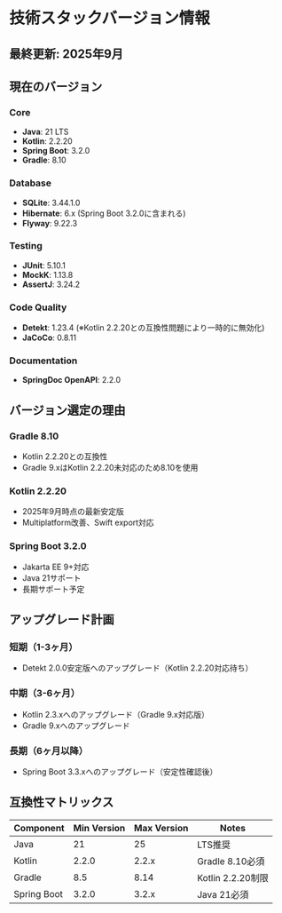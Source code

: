# 技術スタックバージョン情報

## 最終更新: 2025年9月

## 現在のバージョン

### Core
- **Java**: 21 LTS
- **Kotlin**: 2.2.20
- **Spring Boot**: 3.2.0
- **Gradle**: 8.10

### Database
- **SQLite**: 3.44.1.0
- **Hibernate**: 6.x (Spring Boot 3.2.0に含まれる)
- **Flyway**: 9.22.3

### Testing
- **JUnit**: 5.10.1
- **MockK**: 1.13.8
- **AssertJ**: 3.24.2

### Code Quality
- **Detekt**: 1.23.4 (※Kotlin 2.2.20との互換性問題により一時的に無効化)
- **JaCoCo**: 0.8.11

### Documentation
- **SpringDoc OpenAPI**: 2.2.0

## バージョン選定の理由

### Gradle 8.10
- Kotlin 2.2.20との互換性
- Gradle 9.xはKotlin 2.2.20未対応のため8.10を使用

### Kotlin 2.2.20
- 2025年9月時点の最新安定版
- Multiplatform改善、Swift export対応

### Spring Boot 3.2.0
- Jakarta EE 9+対応
- Java 21サポート
- 長期サポート予定

## アップグレード計画

### 短期（1-3ヶ月）
- Detekt 2.0.0安定版へのアップグレード（Kotlin 2.2.20対応待ち）

### 中期（3-6ヶ月）
- Kotlin 2.3.xへのアップグレード（Gradle 9.x対応版）
- Gradle 9.xへのアップグレード

### 長期（6ヶ月以降）
- Spring Boot 3.3.xへのアップグレード（安定性確認後）

## 互換性マトリックス

| Component | Min Version | Max Version | Notes |
|-----------|------------|-------------|-------|
| Java | 21 | 25 | LTS推奨 |
| Kotlin | 2.2.0 | 2.2.x | Gradle 8.10必須 |
| Gradle | 8.5 | 8.14 | Kotlin 2.2.20制限 |
| Spring Boot | 3.2.0 | 3.2.x | Java 21必須 |
